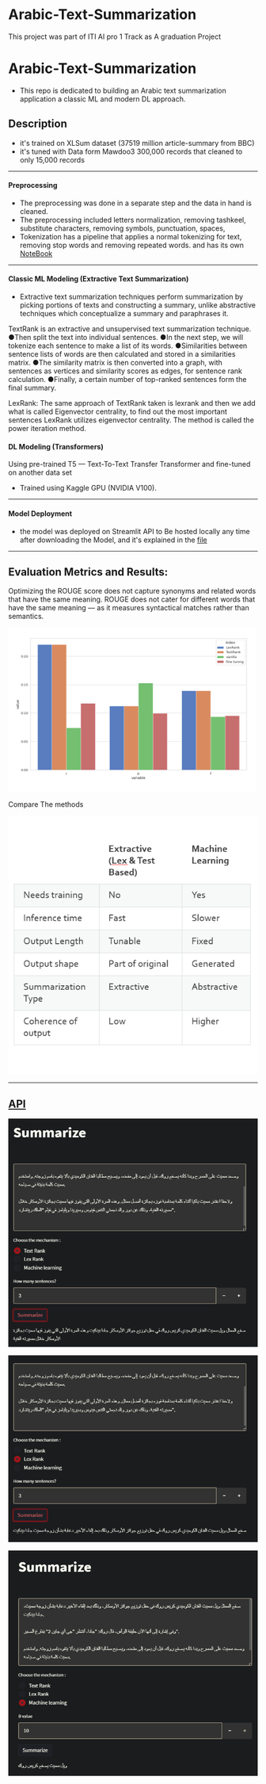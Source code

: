 # Arabic-Text-Summarization
This project was part of ITI AI pro 1 Track as A graduation Project 
# Arabic-Text-Summarization
- This repo is dedicated to building an Arabic text summarization application a classic ML and modern DL approach. 

## Description
- it's trained on  XLSum dataset (37519 million article-summary from BBC)
- it's tuned with Data form Mawdoo3 300,000 records that cleaned to only 15,000 records

---
 
#### Preprocessing
- The preprocessing was done in a separate step and the data in hand is cleaned. 
- The preprocessing included letters normalization, removing tashkeel, substitute characters, removing symbols, punctuation, spaces,
- Tokenization has a pipeline that applies a normal tokenizing for text, removing stop words and removing repeated words. and has its own [NoteBook](https://github.com/Ibn-mohey/Arabic-Text-Summarization/blob/main/Notebooks/sentencepiece_tokenizer.ipynb)

 ---
 
#### Classic ML Modeling (Extractive Text Summarization)
- Extractive text summarization techniques perform summarization by picking portions of texts and constructing a summary, unlike abstractive techniques which conceptualize a summary and paraphrases it.

TextRank is an extractive and unsupervised text summarization technique.
●Then split the text into individual sentences.
●In the next step, we will tokenize each sentence to make a list of its words.
●Similarities between sentence lists of words are then calculated and stored in a similarities matrix.
●The similarity matrix is then converted into a graph, with sentences as vertices and similarity scores as edges, for sentence rank calculation.
●Finally, a certain number of top-ranked sentences form the final summary.

LexRank: The same approach of TextRank taken is lexrank and then we add what is called Eigenvector centrality, to find out the most important sentences LexRank utilizes eigenvector centrality. The method is called the power iteration method.
  
#### DL Modeling (Transformers)
Using pre-trained T5 — Text-To-Text Transfer Transformer and fine-tuned on another data set
- Trained using Kaggle GPU (NVIDIA V100).
---

#### Model Deployment 
- the model was deployed on Streamlit API to Be hosted locally any time after downloading the Model, and it's explained in the [file](https://github.com/Ibn-mohey/Arabic-Text-Summarization/blob/main/API/Runable_wep_app.ipynb)
  
---

## Evaluation Metrics and Results:
Optimizing the ROUGE score does not capture synonyms and related words that have the same meaning.
ROUGE does not cater for different words that have the same meaning — as it measures syntactical matches rather than semantics.

 ![image](./Eval1.png)

Compare The methods

![image](Eval2.png)

--- 

## [API]((https://github.com/Ibn-mohey/Arabic-Text-Summarization/blob/main/API/Runable_wep_app.ipynb))

 ![image](./ex1.png)

  ![image](./ex2.png)

   ![image](./ex3.png)

